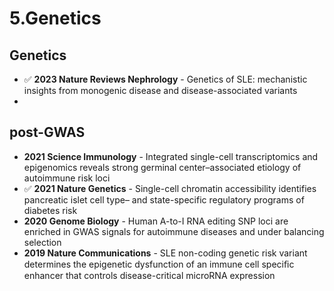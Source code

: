 # 5.Genetics

## Genetics

* ✅ **2023 Nature Reviews Nephrology** - Genetics of SLE: mechanistic insights from monogenic disease and disease-associated variants
*

## post-GWAS&#x20;

* **2021 Science Immunology** - Integrated single-cell transcriptomics and epigenomics reveals strong germinal center–associated etiology of autoimmune risk loci
* ✅ **2021 Nature Genetics** - Single-cell chromatin accessibility identifies pancreatic islet cell type– and state-specific regulatory programs of diabetes risk
* **2020 Genome Biology** - Human A-to-I RNA editing SNP loci are enriched in GWAS signals for autoimmune diseases and under balancing selection
* **2019 Nature Communications** - SLE non-coding genetic risk variant determines the epigenetic dysfunction of an immune cell speciﬁc enhancer that controls disease-critical microRNA expression
